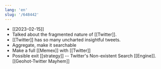 ```yaml
---
lang: 'en'
slug: '/648442'
---
```


- [[2023-02-15]]
- Talked about the fragmented nature of [[Twitter]].
- [[Twitter]] has so many uncharted insightful tweets.
- Aggregate, make it searchable
- Make a full [[Memex]] with [[Twitter]]
- Possible exit [[strategy]] -- Twitter's Non-existent Search [[Engine]]. [[Geohot-Twitter Mayhem]]
